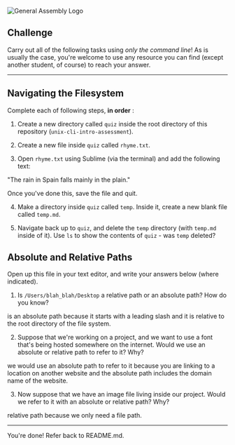 ![General Assembly Logo](http://i.imgur.com/ke8USTq.png)

## Challenge

Carry out all of the following tasks using _only the command line_! As is usually the case, you're welcome to use any resource you can find (except another student, of course) to reach your answer.

<hr>

## Navigating the Filesystem

Complete each of following steps, **in order** :

1. Create a new directory called `quiz` inside the root directory of this repository (`unix-cli-intro-assessment`).

2. Create a new file inside `quiz` called `rhyme.txt`.

3. Open `rhyme.txt` using Sublime (via the terminal) and add the following text:

 "The rain in Spain falls mainly in the plain."

 Once you've done this, save the file and quit.

4. Make a directory inside `quiz` called `temp`. Inside it, create a new blank file called `temp.md`.

5. Navigate back up to `quiz`, and delete the `temp` directory (with `temp.md` inside of it).
Use `ls` to show the contents of `quiz` - was `temp` deleted?

## Absolute and Relative Paths

Open up this file in your text editor, and write your answers below (where indicated).

1. Is `/Users/blah_blah/Desktop` a relative path or an absolute path? How do you know?
<!-- Answer Starts Here -->
 is an absolute path because it starts with a leading slash and it is relative to the root directory of the file system.
<!-- Answer Ends Here -->
2. Suppose that we're working on a project, and we want to use a font that's being hosted somewhere on the internet. Would we use an absolute or relative path to refer to it? Why?

 <!-- Answer Starts Here -->
 we would use an absolute path to refer to it because you are linking to a location on another website and the absolute path includes the domain name of the website.
 <!-- Answer Ends Here -->

3. Now suppose that we have an image file living inside our project. Would we refer to it with an absolute or relative path? Why?

 <!-- Answer Starts Here -->
 relative path because we only need a file path.
 <!-- Answer Ends Here -->

<hr>

You're done! Refer back to README.md.
